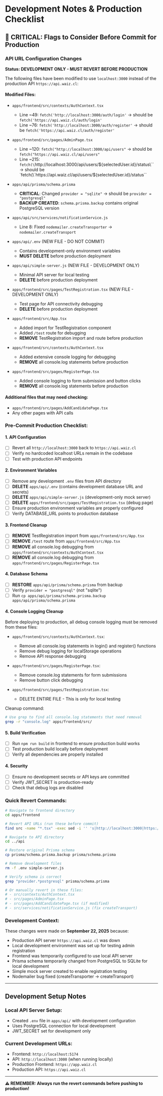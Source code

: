 # Development Notes & Production Checklist

## 🚨 CRITICAL: Flags to Consider Before Commit for Production

### API URL Configuration Changes
**Status: DEVELOPMENT ONLY - MUST REVERT BEFORE PRODUCTION**

The following files have been modified to use `localhost:3000` instead of the production API `https://api.waiz.cl`:

#### Modified Files:
- `apps/frontend/src/contexts/AuthContext.tsx`
  - Line ~49: `fetch('http://localhost:3000/auth/login'` → should be `fetch('https://api.waiz.cl/auth/login'`
  - Line ~76: `fetch('http://localhost:3000/auth/register'` → should be `fetch('https://api.waiz.cl/auth/register'`

- `apps/frontend/src/pages/AdminPage.tsx`
  - Line ~120: `fetch("http://localhost:3000/api/users"` → should be `fetch("https://api.waiz.cl/api/users"`
  - Line ~215: `fetch(\`http://localhost:3000/api/users/${selectedUser.id}/status\`` → should be `fetch(\`https://api.waiz.cl/api/users/${selectedUser.id}/status\``

- `apps/api/prisma/schema.prisma`
  - **CRITICAL**: Changed `provider = "sqlite"` → should be `provider = "postgresql"`
  - **BACKUP CREATED**: `schema.prisma.backup` contains original PostgreSQL version

- `apps/api/src/services/notificationService.js`
  - Line 8: Fixed `nodemailer.createTransporter` → `nodemailer.createTransport`

- `apps/api/.env` (NEW FILE - DO NOT COMMIT)
  - Contains development-only environment variables
  - **MUST DELETE** before production deployment

- `apps/api/simple-server.js` (NEW FILE - DEVELOPMENT ONLY)
  - Minimal API server for local testing
  - **DELETE** before production deployment

- `apps/frontend/src/pages/TestRegistration.tsx` (NEW FILE - DEVELOPMENT ONLY)
  - Test page for API connectivity debugging
  - **DELETE** before production deployment

- `apps/frontend/src/App.tsx`
  - Added import for TestRegistration component
  - Added `/test` route for debugging
  - **REMOVE** TestRegistration import and route before production

- `apps/frontend/src/contexts/AuthContext.tsx`
  - Added extensive console logging for debugging
  - **REMOVE** all console.log statements before production

- `apps/frontend/src/pages/RegisterPage.tsx`
  - Added console logging to form submission and button clicks
  - **REMOVE** all console.log statements before production

#### Additional files that may need checking:
- `apps/frontend/src/pages/AddCandidatePage.tsx`
- Any other pages with API calls

### Pre-Commit Production Checklist:

#### 1. API Configuration
- [ ] Revert all `http://localhost:3000` back to `https://api.waiz.cl`
- [ ] Verify no hardcoded localhost URLs remain in the codebase
- [ ] Test with production API endpoints

#### 2. Environment Variables
- [ ] Remove any development `.env` files from API directory
- [ ] **DELETE** `apps/api/.env` (contains development database URL and secrets)
- [ ] **DELETE** `apps/api/simple-server.js` (development-only mock server)
- [ ] **DELETE** `apps/frontend/src/pages/TestRegistration.tsx` (debug page)
- [ ] Ensure production environment variables are properly configured
- [ ] Verify DATABASE_URL points to production database

#### 3. Frontend Cleanup
- [ ] **REMOVE** TestRegistration import from `apps/frontend/src/App.tsx`
- [ ] **REMOVE** `/test` route from `apps/frontend/src/App.tsx`
- [ ] **REMOVE** all console.log debugging from `apps/frontend/src/contexts/AuthContext.tsx`
- [ ] **REMOVE** all console.log debugging from `apps/frontend/src/pages/RegisterPage.tsx`

#### 4. Database Schema
- [ ] **RESTORE** `apps/api/prisma/schema.prisma` from backup
- [ ] Verify `provider = "postgresql"` (not "sqlite")
- [ ] Run `cp apps/api/prisma/schema.prisma.backup apps/api/prisma/schema.prisma`

#### 4. Console Logging Cleanup

Before deploying to production, all debug console logging must be removed from these files:

- `apps/frontend/src/contexts/AuthContext.tsx`:
  - Remove all console.log statements in login() and register() functions
  - Remove debug logging for localStorage operations
  - Remove API response debugging

- `apps/frontend/src/pages/RegisterPage.tsx`:
  - Remove console.log statements for form submissions
  - Remove button click debugging

- `apps/frontend/src/pages/TestRegistration.tsx`:
  - DELETE ENTIRE FILE - This is only for local testing

Cleanup command:
```bash
# Use grep to find all console.log statements that need removal
grep -r "console.log" apps/frontend/src/
```

#### 5. Build Verification
- [ ] Run `npm run build` in frontend to ensure production build works
- [ ] Test production build locally before deployment
- [ ] Verify all dependencies are properly installed

#### 4. Security
- [ ] Ensure no development secrets or API keys are committed
- [ ] Verify JWT_SECRET is production-ready
- [ ] Check that debug logs are disabled

### Quick Revert Commands:

```bash
# Navigate to frontend directory
cd apps/frontend

# Revert API URLs (run these before commit)
find src -name "*.tsx" -exec sed -i '' 's|http://localhost:3000|https://api.waiz.cl|g' {} \;

# Navigate to API directory  
cd ../api

# Restore original Prisma schema
cp prisma/schema.prisma.backup prisma/schema.prisma

# Remove development files
rm -f .env simple-server.js

# Verify schema is correct
grep "provider.*postgresql" prisma/schema.prisma

# Or manually revert in these files:
# - src/contexts/AuthContext.tsx
# - src/pages/AdminPage.tsx  
# - src/pages/AddCandidatePage.tsx (if modified)
# - src/services/notificationService.js (fix createTransport)
```

### Development Context:
These changes were made on **September 22, 2025** because:
- Production API server `https://api.waiz.cl` was down
- Local development environment was set up for testing admin registration
- Frontend was temporarily configured to use local API server
- Prisma schema temporarily changed from PostgreSQL to SQLite for local development
- Simple mock server created to enable registration testing
- Nodemailer bug fixed (createTransporter → createTransport)

---

## Development Setup Notes

### Local API Server Setup:
- Created `.env` file in `apps/api/` with development configuration
- Uses PostgreSQL connection for local development
- JWT_SECRET set for development only

### Current Development URLs:
- Frontend: `http://localhost:5174`
- API: `http://localhost:3000` (when running locally)
- Production Frontend: `https://app.waiz.cl`
- Production API: `https://api.waiz.cl`

---

**⚠️ REMEMBER: Always run the revert commands before pushing to production!**
